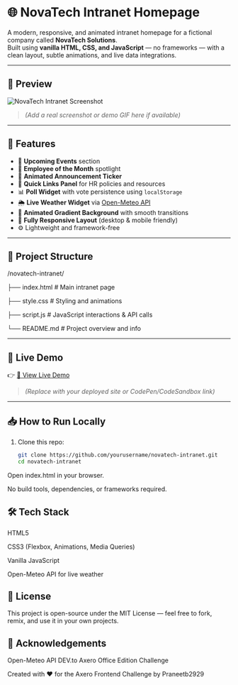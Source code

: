 # 🌐 NovaTech Intranet Homepage

A modern, responsive, and animated intranet homepage for a fictional company called **NovaTech Solutions**.  
Built using **vanilla HTML, CSS, and JavaScript** — no frameworks — with a clean layout, subtle animations, and live data integrations.

---

## 📸 Preview

![NovaTech Intranet Screenshot](screenshot.png)

> *(Add a real screenshot or demo GIF here if available)*

---

## 🎨 Features

- 📅 **Upcoming Events** section  
- 🎉 **Employee of the Month** spotlight  
- 📢 **Animated Announcement Ticker**  
- 📌 **Quick Links Panel** for HR policies and resources  
- 📊 **Poll Widget** with vote persistence using `localStorage`  
- 🌦️ **Live Weather Widget** via [Open-Meteo API](https://open-meteo.com/)  
- 🎨 **Animated Gradient Background** with smooth transitions  
- 📱 **Fully Responsive Layout** (desktop & mobile friendly)  
- ⚙️ Lightweight and framework-free  

---

## 📂 Project Structure

/novatech-intranet/

├── index.html # Main intranet page

├── style.css # Styling and animations

├── script.js # JavaScript interactions & API calls

└── README.md # Project overview and info

---

## 🚀 Live Demo

👉 [🔗 View Live Demo](YOUR_LIVE_DEMO_LINK_HERE)

> *(Replace with your deployed site or CodePen/CodeSandbox link)*

---

## 📥 How to Run Locally

1. Clone this repo:
   ```bash
   git clone https://github.com/yourusername/novatech-intranet.git
   cd novatech-intranet

Open index.html in your browser.

No build tools, dependencies, or frameworks required.

## 🛠️ Tech Stack
HTML5

CSS3 (Flexbox, Animations, Media Queries)

Vanilla JavaScript

Open-Meteo API for live weather

## 📌 License
This project is open-source under the MIT License — feel free to fork, remix, and use it in your own projects.

## 🙌 Acknowledgements
Open-Meteo API
DEV.to Axero Office Edition Challenge

Created with ❤️ for the Axero Frontend Challenge by Praneetb2929
